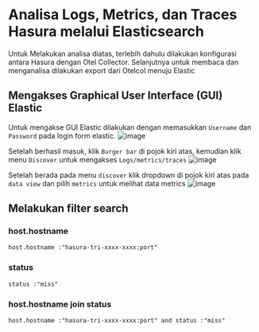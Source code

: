 # Analisa Logs, Metrics, dan Traces Hasura melalui Elasticsearch
Untuk Melakukan analisa diatas, terlebih dahulu dilakukan konfigurasi antara Hasura dengan Otel Collector. Selanjutnya untuk membaca dan menganalisa dilakukan export dari Otelcol menuju Elastic

## Mengakses Graphical User Interface (GUI) Elastic
Untuk mengakse GUI Elastic dilakukan dengan memasukkan `Username` dan `Password` pada login form elastic.
![image](https://github.com/user-attachments/assets/accb4ea6-466b-437d-bd82-fb05f261fdf1)

Setelah berhasil masuk, klik `Burger bar` di pojok kiri atas, kemudian klik menu `Discover` untuk mengakses `Logs/metrics/traces`
![image](https://github.com/user-attachments/assets/3a122f1b-2bd5-4282-b5ed-746f2bcef246)

Setelah berada pada menu `discover` klik dropdown di pojok kiri atas pada `data view` dan pilih `metrics` untuk melihat data metrics
![image](https://github.com/user-attachments/assets/196143b7-d589-4d50-8a9a-3c795141f476)


## Melakukan filter search

### host.hostname
```KQL
host.hostname :"hasura-tri-xxxx-xxxx:port"
```

### status
```KQL
status :"miss" 
```
### host.hostname join status
```KQL
host.hostname :"hasura-tri-xxxx-xxxx:port" and status :"miss" 
```

